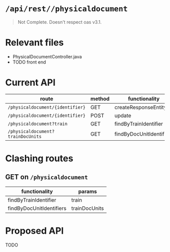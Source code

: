 # `/api/rest//physicaldocument`
> Not Complete.
> Doesn't respect oas v3.1.

# Relevant files
- PhysicalDocumentController.java
- TODO front end

# Current API
|route|method|functionality|
|-|-|-|
|`/physicaldocument/{identifier}`|GET|createResponseEntity|
|`/physicaldocument/{identifier}`|POST|update|
|`/physicaldocument?train`|GET|findByTrainIdentifier|
|`/physicaldocument?trainDocUnits`|GET|findByDocUnitIdentifiers|

# Clashing routes

## GET on `/physicaldocument`
|functionality|params|
|-|-|
|findByTrainIdentifier|train|
|findByDocUnitIdentifiers|trainDocUnits|

# Proposed API
TODO